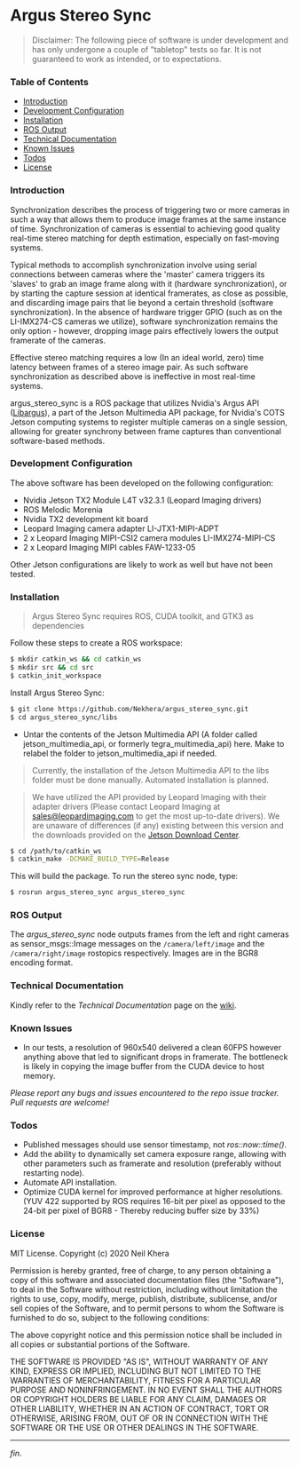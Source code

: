 # Argus Stereo Sync
> Disclaimer: The following piece of software is under development and has only undergone a couple of "tabletop" tests so far. It is not guaranteed to work as intended, or to expectations.

### Table of Contents
- [Introduction](#introduction)
- [Development Configuration](#development-configuration)
- [Installation](#installation)
- [ROS Output](#ros-output)
- [Technical Documentation](#technical-documentation)
- [Known Issues](#known-issues)
- [Todos](#todos)
- [License](#license)

### Introduction
Synchronization describes the process of triggering two or more cameras in such a way that allows them to produce image frames at the same instance of time. Synchronization of cameras is essential to achieving good quality real-time stereo matching for depth estimation, especially on fast-moving systems. 

Typical methods to accomplish synchronization involve using serial connections between cameras where the 'master' camera triggers its 'slaves' to grab an image frame along with it (hardware synchronization), or by starting the capture session at identical framerates, as close as possible, and discarding image pairs that lie beyond a certain threshold (software synchronization). In the absence of hardware trigger GPIO (such as on the LI-IMX274-CS cameras we utilize), software synchronization remains the only option - however, dropping image pairs effectively lowers the output framerate of the cameras.

Effective stereo matching requires a low (In an ideal world, zero) time latency between frames of a stereo image pair. As such software synchronization as described above is ineffective in most real-time systems.

argus_stereo_sync is a ROS package that utilizes Nvidia's Argus API ([Libargus](https://docs.nvidia.com/jetson/l4t-multimedia/group__LibargusAPI.html)), a part of the Jetson Multimedia API package, for Nvidia's COTS Jetson computing systems to register multiple cameras on a single session, allowing for greater synchrony between frame captures than conventional software-based methods.

### Development Configuration
The above software has been developed on the following configuration:
- Nvidia Jetson TX2 Module L4T v32.3.1 (Leopard Imaging drivers)
- ROS Melodic Morenia
- Nvidia TX2 development kit board
- Leopard Imaging camera adapter LI-JTX1-MIPI-ADPT
- 2 x Leopard Imaging MIPI-CSI2 camera modules LI-IMX274-MIPI-CS
- 2 x Leopard Imaging MIPI cables FAW-1233-05

Other Jetson configurations are likely to work as well but have not been tested.

### Installation
> Argus Stereo Sync requires ROS, CUDA toolkit, and GTK3 as dependencies

Follow these steps to create a ROS workspace:
```sh
$ mkdir catkin_ws && cd catkin_ws
$ mkdir src && cd src
$ catkin_init_workspace
```
Install Argus Stereo Sync:
```sh
$ git clone https://github.com/Nekhera/argus_stereo_sync.git
$ cd argus_stereo_sync/libs
```
- Untar the contents of the Jetson Multimedia API (A folder called jetson_multimedia_api, or formerly tegra_multimedia_api) here. Make to relabel the folder to jetson_multimedia_api if needed.
> Currently, the installation of the Jetson Multimedia API to the libs folder must be done manually. Automated installation is planned.

> We have utilized the API provided by Leopard Imaging with their adapter drivers (Please contact Leopard Imaging at sales@leopardimaging.com to get the most up-to-date drivers). We are unaware of differences (if any) existing between this version and the downloads provided on the [Jetson Download Center](https://developer.nvidia.com/embedded/downloads).

```sh
$ cd /path/to/catkin_ws
$ catkin_make -DCMAKE_BUILD_TYPE=Release
```
This will build the package. To run the stereo sync node, type:
```sh
$ rosrun argus_stereo_sync argus_stereo_sync
```

### ROS Output
The _argus_stereo_sync_ node outputs frames from the left and right cameras as sensor_msgs::Image messages on the ```/camera/left/image``` and the ```/camera/right/image``` rostopics respectively. Images are in the BGR8 encoding format.

### Technical Documentation
Kindly refer to the _Technical Documentation_ page on the [wiki](https://github.com/Nekhera/argus_stereo_sync/wiki/Technical-Documentation).

### Known Issues
- In our tests, a resolution of 960x540 delivered a clean 60FPS however anything above that led to significant drops in framerate. The bottleneck is likely in copying the image buffer from the CUDA device to host memory.

_Please report any bugs and issues encountered to the repo issue tracker. Pull requests are welcome!_
### Todos
- Published messages should use sensor timestamp, not _ros::now::time()_.
- Add the ability to dynamically set camera exposure range, allowing with other parameters such as framerate and resolution (preferably without restarting node).
- Automate API installation.
- Optimize CUDA kernel for improved performance at higher resolutions. (YUV 422 supported by ROS requires 16-bit per pixel as opposed to the 24-bit per pixel of BGR8 - Thereby reducing buffer size by 33%) 
### License
MIT License. Copyright (c) 2020 Neil Khera

Permission is hereby granted, free of charge, to any person obtaining a copy of this software and associated documentation files (the "Software"), to deal in the Software without restriction, including without limitation the rights to use, copy, modify, merge, publish, distribute, sublicense, and/or sell copies of the Software, and to permit persons to whom the Software is furnished to do so, subject to the following conditions:

The above copyright notice and this permission notice shall be included in all copies or substantial portions of the Software.

THE SOFTWARE IS PROVIDED "AS IS", WITHOUT WARRANTY OF ANY KIND, EXPRESS OR IMPLIED, INCLUDING BUT NOT LIMITED TO THE WARRANTIES OF MERCHANTABILITY, FITNESS FOR A PARTICULAR PURPOSE AND NONINFRINGEMENT. IN NO EVENT SHALL THE AUTHORS OR COPYRIGHT HOLDERS BE LIABLE FOR ANY CLAIM, DAMAGES OR OTHER LIABILITY, WHETHER IN AN ACTION OF CONTRACT, TORT OR OTHERWISE, ARISING FROM, OUT OF OR IN CONNECTION WITH THE SOFTWARE OR THE USE OR OTHER DEALINGS IN THE SOFTWARE.
___
_fin._
